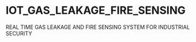# IOT_GAS_LEAKAGE_FIRE_SENSING
REAL TIME GAS LEAKAGE AND FIRE SENSING SYSTEM FOR INDUSTRIAL SECURITY
